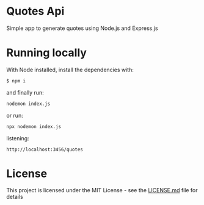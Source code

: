 Quotes Api
====================
Simple app to generate quotes using Node.js and Express.js

# Running locally
With Node installed, install the dependencies with:
```sh
$ npm i
```

and finally run:
```sh
nodemon index.js
```
or run: 
```sh
npx nodemon index.js
```

listening: 
```
http://localhost:3456/quotes
```

# License
This project is licensed under the MIT License - see the [LICENSE.md](LICENSE.md) file for details
